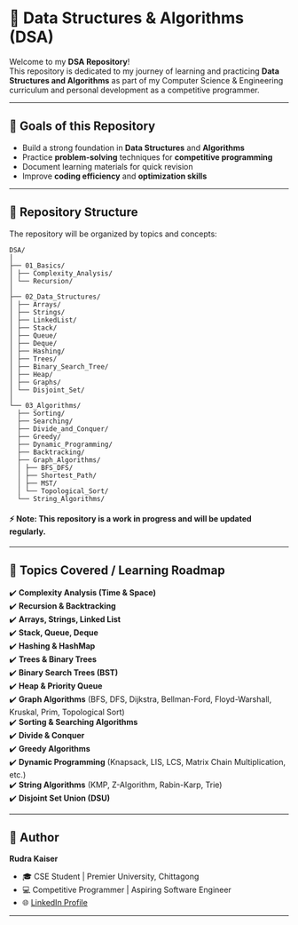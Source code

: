 # 📘 Data Structures & Algorithms (DSA)

Welcome to my **DSA Repository**!  
This repository is dedicated to my journey of learning and practicing **Data Structures and Algorithms** as part of my Computer Science & Engineering curriculum and personal development as a competitive programmer.  

---

## 🚀 Goals of this Repository
- Build a strong foundation in **Data Structures** and **Algorithms**  
- Practice **problem-solving** techniques for **competitive programming**  
- Document learning materials for quick revision  
- Improve **coding efficiency** and **optimization skills**  

---

## 📂 Repository Structure
The repository will be organized by topics and concepts:

```
DSA/
│
├── 01_Basics/
│ ├── Complexity_Analysis/
│ └── Recursion/
│
├── 02_Data_Structures/
│ ├── Arrays/
│ ├── Strings/
│ ├── LinkedList/
│ ├── Stack/
│ ├── Queue/
│ ├── Deque/
│ ├── Hashing/
│ ├── Trees/
│ ├── Binary_Search_Tree/
│ ├── Heap/
│ ├── Graphs/
│ └── Disjoint_Set/
│
└── 03_Algorithms/
  ├── Sorting/
  ├── Searching/
  ├── Divide_and_Conquer/
  ├── Greedy/
  ├── Dynamic_Programming/
  ├── Backtracking/
  ├── Graph_Algorithms/
  │ ├── BFS_DFS/
  │ ├── Shortest_Path/
  │ ├── MST/
  │ └── Topological_Sort/
  └── String_Algorithms/
```

#### ⚡ Note: This repository is a work in progress and will be updated regularly.
---

## 📑 Topics Covered / Learning Roadmap
✔️ **Complexity Analysis (Time & Space)**  
✔️ **Recursion & Backtracking**  
✔️ **Arrays, Strings, Linked List**  
✔️ **Stack, Queue, Deque**  
✔️ **Hashing & HashMap**  
✔️ **Trees & Binary Trees**  
✔️ **Binary Search Trees (BST)**  
✔️ **Heap & Priority Queue**  
✔️ **Graph Algorithms** (BFS, DFS, Dijkstra, Bellman-Ford, Floyd-Warshall, Kruskal, Prim, Topological Sort)  
✔️ **Sorting & Searching Algorithms**  
✔️ **Divide & Conquer**  
✔️ **Greedy Algorithms**  
✔️ **Dynamic Programming** (Knapsack, LIS, LCS, Matrix Chain Multiplication, etc.)  
✔️ **String Algorithms** (KMP, Z-Algorithm, Rabin-Karp, Trie)  
✔️ **Disjoint Set Union (DSU)**  

---

<!-- ## 🛠 Tools & Languages
- **C++** → Competitive Programming & Problem Solving  
- **Python** → For visualization & quick testing  
- **Markdown** → For documentation and notes  

---

## 🎯 Future Plans
- Add **unit tests** for implementations  
- Maintain a **Problem-Solution list** from different OJ (Online Judges)  
- Add **visual explanations** with diagrams where possible  
- Prepare **cheat-sheets** for quick revision  

---

## 🤝 Contributions
This repository is primarily for my learning journey, but contributions, suggestions, and improvements are always welcome!  

--- -->

## 📌 Author
**Rudra Kaiser**  
- 🎓 CSE Student | Premier University, Chittagong  
- 💻 Competitive Programmer | Aspiring Software Engineer  
- 🌐 [LinkedIn Profile](https://github.com/rudrakaiser)  

---

